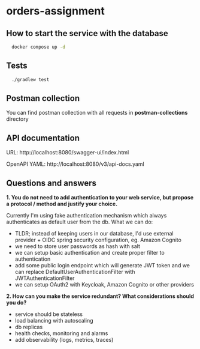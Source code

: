 # orders-assignment

## How to start the service with the database
```bash
  docker compose up -d
```
## Tests
```bash
  ./gradlew test
```

## Postman collection
You can find postman collection with all requests in **postman-collections** directory

## API documentation
URL: http://localhost:8080/swagger-ui/index.html

OpenAPI YAML: http://localhost:8080/v3/api-docs.yaml

## Questions and answers

**1. You do not need to add authentication to your web service, but propose a protocol / method and
justify your choice.**

Currently I'm using fake authentication mechanism which always authenticates as default user from the db.
What we can do:
- TLDR; instead of keeping users in our database, I'd use external provider + OIDC spring security configuration, eg. Amazon Cognito
- we need to store user passwords as hash with salt 
- we can setup basic authentication and create proper filter to authentication
- add some public login endpoint which will generate JWT token and we can replace DefaultUserAuthenticationFilter with JWTAuthenticationFilter
- we can setup OAuth2 with Keycloak, Amazon Cognito or other providers

**2. How can you make the service redundant? What considerations should you do?**
- service should be stateless
- load balancing with autoscaling
- db replicas
- health checks, monitoring and alarms
- add observability (logs, metrics, traces)
